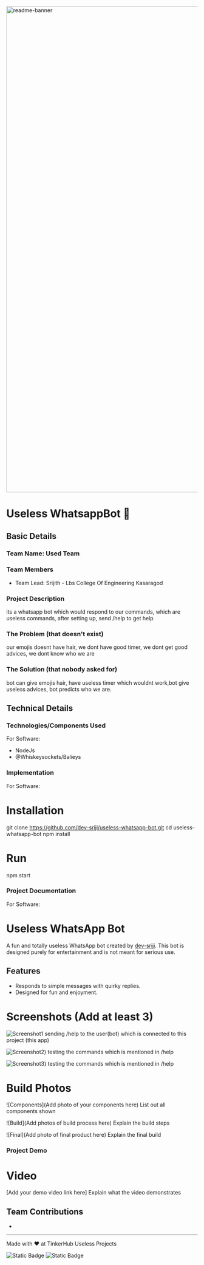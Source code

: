 <img width="1280" alt="readme-banner" src="https://github.com/user-attachments/assets/35332e92-44cb-425b-9dff-27bcf1023c6c">

# Useless WhatsappBot 🎯


## Basic Details
### Team Name: Used Team


### Team Members
- Team Lead: Srijith - Lbs College Of Engineering Kasaragod

### Project Description
its a whatsapp bot which would respond to our commands, which are useless commands, after setting up, send /help to get help

### The Problem (that doesn't exist)
our emojis doesnt have hair, we dont have good timer, we dont get good advices, we dont know who we are

### The Solution (that nobody asked for)
bot can give emojis hair, have useless timer which wouldnt work,bot give useless advices, bot predicts who we are.

## Technical Details
### Technologies/Components Used
For Software:
- NodeJs
- @Whiskeysockets/Balieys


### Implementation
For Software:
# Installation
git clone https://github.com/dev-sriji/useless-whatsapp-bot.git
cd useless-whatsapp-bot
npm install

# Run
npm start

### Project Documentation
For Software:

# Useless WhatsApp Bot

A fun and totally useless WhatsApp bot created by [dev-sriji](https://github.com/dev-sriji). This bot is designed purely for entertainment and is not meant for serious use.

## Features

- Responds to simple messages with quirky replies.
- Designed for fun and enjoyment.


# Screenshots (Add at least 3)
![Screenshot1](https://github.com/user-attachments/assets/228b491d-d0b2-4675-a2af-a861c8448b56)
sending /help to the user(bot) which is connected to this project (this app)

![Screenshot2](https://github.com/user-attachments/assets/713b7474-b001-45af-b289-5b129465a6df))
testing the commands which is mentioned in /help

![Screenshot3](https://github.com/user-attachments/assets/1cd8536f-2268-44d2-b704-bbc3d7b73bc8))
testing the commands which is mentioned in /help


# Build Photos
![Components](Add photo of your components here)
List out all components shown

![Build](Add photos of build process here)
Explain the build steps

![Final](Add photo of final product here)
Explain the final build

### Project Demo
# Video
[Add your demo video link here]
Explain what the video demonstrates

## Team Contributions
- [SRIJITH K]: [All]

---
Made with ❤️ at TinkerHub Useless Projects

![Static Badge](https://img.shields.io/badge/TinkerHub-24?color=%23000000&link=https%3A%2F%2Fwww.tinkerhub.org%2F)
![Static Badge](https://img.shields.io/badge/UselessProject--24-24?link=https%3A%2F%2Fwww.tinkerhub.org%2Fevents%2FQ2Q1TQKX6Q%2FUseless%2520Projects)
